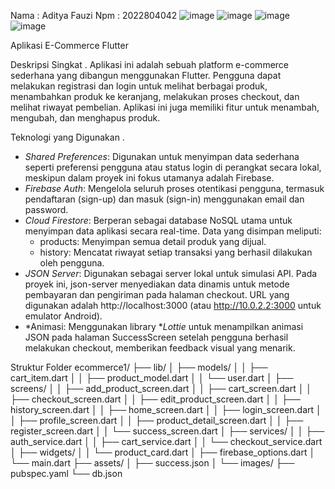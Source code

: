 Nama : Aditya Fauzi
Npm : 2022804042
![image](<img width="1365" height="767" alt="login" src="https://github.com/user-attachments/assets/5d64e068-d8b7-4e1a-96b4-11f6f7d767d1" />
)
![image](<img width="1365" height="767" alt="tampilanproduk" src="https://github.com/user-attachments/assets/ede0874d-e17e-4bbd-9f93-5cb01030a954" />
)
![image](<img width="1362" height="764" alt="tampilantambahproduk" src="https://github.com/user-attachments/assets/ab7ac821-c54e-4829-a145-84eed12171d8" />
)
![image](<img width="1357" height="758" alt="firebase" src="https://github.com/user-attachments/assets/1f563db8-5d7b-4fdf-80ed-19a6ff47816d" />
)

  Aplikasi E-Commerce Flutter
  
  Deskripsi Singkat .
Aplikasi ini adalah sebuah platform e-commerce sederhana yang dibangun menggunakan Flutter. Pengguna dapat melakukan registrasi dan login untuk melihat berbagai produk, menambahkan produk ke keranjang, melakukan proses checkout, dan melihat riwayat pembelian. Aplikasi ini juga memiliki fitur untuk menambah, mengubah, dan menghapus produk.

  Teknologi yang Digunakan .
- *Shared Preferences*: Digunakan untuk menyimpan data sederhana seperti preferensi pengguna atau status login di perangkat secara lokal, meskipun dalam proyek ini fokus utamanya adalah Firebase.
- *Firebase Auth*: Mengelola seluruh proses otentikasi pengguna, termasuk pendaftaran (sign-up) dan masuk (sign-in) menggunakan email dan password.
- *Cloud Firestore*: Berperan sebagai database NoSQL utama untuk menyimpan data aplikasi secara real-time. Data yang disimpan meliputi:
    - products: Menyimpan semua detail produk yang dijual.
    - history: Mencatat riwayat setiap transaksi yang berhasil dilakukan oleh pengguna.
- *JSON Server*: Digunakan sebagai server lokal untuk simulasi API. Pada proyek ini, json-server menyediakan data dinamis untuk metode pembayaran dan pengiriman pada halaman checkout. URL yang digunakan adalah http://localhost:3000 (atau http://10.0.2.2:3000 untuk emulator Android).
- *Animasi: Menggunakan library **Lottie* untuk menampilkan animasi JSON pada halaman SuccessScreen setelah pengguna berhasil melakukan checkout, memberikan feedback visual yang menarik.

 Struktur Folder 
ecommerce1/
├── lib/
│   ├── models/
│   │   ├── cart_item.dart
│   │   ├── product_model.dart
│   │   └── user.dart
│   ├── screens/
│   │   ├── add_product_screen.dart
│   │   ├── cart_screen.dart
│   │   ├── checkout_screen.dart
│   │   ├── edit_product_screen.dart
│   │   ├── history_screen.dart
│   │   ├── home_screen.dart
│   │   ├── login_screen.dart
│   │   ├── profile_screen.dart
│   │   ├── product_detail_screen.dart
│   │   ├── register_screen.dart
│   │   └── success_screen.dart
│   ├── services/
│   │   ├── auth_service.dart
│   │   ├── cart_service.dart
│   │   └── checkout_service.dart
│   ├── widgets/
│   │   └── product_card.dart
│   ├── firebase_options.dart
│   └── main.dart
├── assets/
│   ├── success.json
│   └── images/
├── pubspec.yaml
└── db.json
